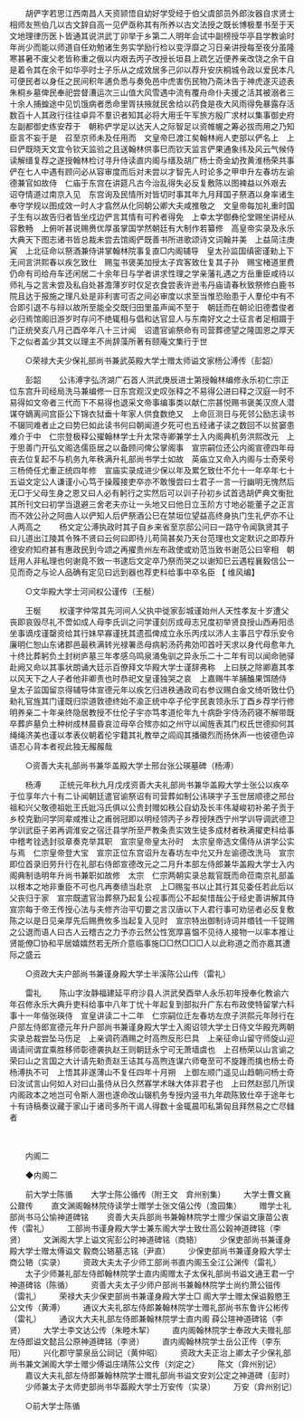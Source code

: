 <!-- { "loadSidebar": true } -->
　　胡俨字若思江西南昌人天资颕悟自幼好学受经于伯父虞部员外郎汝器自求贤士相师友熊伯几以古文辞自高一见俨亟称其有所养以古文法授之既长博极羣书至于天文地理律历医卜皆通其说洪武丁卯举于乡第二人明年会试中副榜授华亭县学教谕时年尚少而能以师道自任劝勉诸生务实学励行检以变浮靡之习日亲讲授每至夜分虽隆寒甚暑不废父老皆称重之俄以内艰去丙子改授长垣县上疏乞近便养亲改饶之余干自是着令其在余干如华亭时士子乐从之成效居多己卯以荐升安庆桐城令政以爱民本凡可便民者以身任之民间积年逋负悉与奏免邑中虎害伤民物乃斋沐告于神虎遂灭迹表朱桐乡墓俾民奉祀尝督漕运次三山值大风雪遇中流有覆舟命仆夫援之活其被溺者三十余人捕蝗途中见饥饿病者悉命里胥扶掖就民舍给以药食是夜大风雨得免暴露存活数百十人其政行往往卓异不羣识者知其必将大用壬午军旅方殷广求材以集事御史府左副都御史练安荐于　朝称俨学足以达天人之际智足以资帷幄之筹必拔而用之乃知臣言不妄于是　召至京师未及任用而　文皇帝巳渡江矣翰林阙人吏部以俨名上　上曰俨既晓天文宜令钦天监验之且送翰林供事巳而钦天监言俨果通象纬及风云气候侍读解缙复荐之遂授翰林检讨寻升侍读直内阁与缙及胡广杨士奇金幼孜黄淮杨荣共事俨在七人中遇有顾问必从容审度而后对未尝以才智先人时论多之甲申升左春坊左谕德兼官如故侍　仁庙于东宫在讲筵凡古今治乱得失必反复敷陈以图裨益以外艰去　诏夺情道过南京入见　东宫询及民情所对皆切时事其年九月拜国子祭酒以身率诸生奉守学规以图成效一时人才翕然从化同朝公卿大夫咸推敬之　文皇帝每加礼重时国子生有以故告归者皆坐戍边俨言其情有可矜者得免　上幸太学御彝伦堂赐坐讲经从容敷畅　上俯听甚说赐赉优厚虽掌国学然朝廷有大制作若纂修　高皇帝实录及永乐大典天下图志诸书皆总裁未尝去馆阁俨既善书所进歌颂诗文词翰并美　上益简注庚寅　上北征命以祭酒兼侍讲掌翰林院事复直□内阁辅导　皇太孙监国缜密谨勑上下无间言洪熙春以疾乞致仕　赐玺书褒美加授太子宾客致仕复其子孙　赐宝楮道里费仍命有司给舟车还闲居二十余年日与学者讲求性理之学亲藩礼遇之方岳重臣咸待以师礼与之言未尝及私自处甚澹薄岁时仅足衣食尝表许逊韦丹庙请春秋致祭修白鹿书院且达于报施之理凡处是非利害可否之间必审度以求至当惟恐贻患于人羣伦中有不合即引退不与辩以故所至能全交既归田里虽声闻不至于　朝廷而在朝论旧德耆俊者必归焉馆阁旧游岁时存问不绝辄相与倡和达官显人与东南好文之士征言者足相蹑于门正统癸亥八月己酉卒年八十三计闻　诏遣官谕祭命有司营葬德望之隆国恩之厚天下之似者盖少其文以理主不尚辞藻所著有颐庵文集行于世 

　　○荣禄大夫少保礼部尚书兼武英殿大学士赠太师谥文家杨公溥传（彭韶） 

　　彭韶 
　　公讳溥字弘济湖广石首人洪武庚辰进士第授翰林编修永乐初仁宗正位东宫升司经局洗马兼编修一日东宫观汉史叹张释之不易得公进曰释之汉庭一时不易得如文帝者三代而下不易得也退采文帝事编事类以献仁宗甚悦赐书褒美汉庶人潜谋夺嫡离间宫臣公下锦衣狱垂十年家人供食数绝又　上命叵测日与死邻公励志读书不辍同难者止之曰势巳如此读书何曰朝闻道夕死可也五经诸子读之数回不以贫窭患难介于中　仁宗登极释公擢翰林学士升太常寺卿兼学士入内阁典机务洪熙改元　上于思善门开弘文阁选儒臣居之以备顾问俾公掌阁事　宣宗嗣位还公内阁宣德四年母丧去位复起不与机务九年秩满升礼部尚书学士如故　英庙立又命入内阁与士奇荣号三杨倚任尤重正统四年修　宣庙实录成进少保以年及累乞致仕不允十一年卒年七十五谥文定公人谦谨小心笃于操履接吏卒亦不敢慢尝曰士君子一言一行幽明无愧然后无□于父母生身之恩又曰人必有躬行之实然后可以训子孙初乡试首选胡俨典文衡批其所刊文曰初学当退避三舍老夫亦让一头地又曰他日立玉阶方寸地必能董子之正言而不效公孙之阿曲人以俨知人后俨祭酒公巳在禁垣位望益高终身执门生礼俨亦不让人两高之 
　　杨文定公溥执政时其子自乡来省至京邸公问曰一路守令闻孰贤其子曰儿道出江陵其令殊不贤曰云何曰即待儿苟简甚矣乃天台范理也文定默识之即荐升德安府知府甚有惠政民到今颂之再擢贵州左布政使或劝范当致书谢范公曰宰相　朝廷用人非私理也何谢竟不致一书逮后文定卒乃祭而哭之以谢知巳云遇程襄毅信公一见而奇之与论人品确有定见曰远到器也荐吏科给事中卒名臣 
【 维风编】 

　　○文华殿大学士河间权公谨传（王梴） 

　　王梴 
　　权谨字仲常其先河间人父执中徙家彭城谨始州人天性孝友十岁遭父丧即哀毁尽礼不啻如成人母李氏训之问学谨刻厉成母志兄度初举贤良授山西寿阳丞坐事谪戍谨罄资给其行妹早寡谨抚其遗孤俾成立永乐丙戌以沛人主事吕宁荐乐安令廉明仁恕山东诸郡邑最秩满转光禄署丞母病躬汤药弗効叩首吁天求以身代母愈年九十终比葬躬负土封树庐墓三年孝感乌鸣泉涌兔驯之异永乐二十二年有司以闻命驰驿赴阙又命以其事状朗诵大廷示百僚拜文华殿大学士谨辞弗称　上曰朕之除卿嘉其孝以风天下之人子者他非卿责也时恭祀文皇谨独哭之哀　上嘉赐牛羊脯醢果饵随侍　皇太子监国留京得辅导体宣德元年以疾乞归进秩通政司右参议赐白金文绮听致仕仍勑礼官旌其门谨既归崇道敦德终始不渝正统中卒子伦字民衷领永乐丁酉乡荐学行修明养亲二十年亲终隐居教授不仕伦子宇亦笃孝道伦年九十病卧宇侍汤药寝不解带既卒葬庐墓负土种树成林晨昏哀泣母卒合殡亦如之州守以闻旌表其门权氏世德抑何其绳绳济美也谨以孝表仪朝着伦宇籍其礼教举之闾阎其播徽烈而扬休声一也彼德色谇语忍心背本者视此独无赧赧哉 

　　○资善大夫礼部尚书兼华盖殿大学士邢台张公瑛墓碑（杨溥） 

　　杨溥 
　　正统元年秋九月戊戌资善大夫礼部尚书兼华盖殿大学士张公以疾卒于位享年六十有二讣闻朝廷遣官谕祭诏有司营葬如制公讳瑛字子玉世居顺德之邢台祖和兴父敬德祖妣王氏妣冯氏俱以公贵封赠如秩公自幼及长丰伟凝峻初补弟子贡于乡校克勤问学同辈咸推让之甫弱冠即以明经领丙子乡荐授陕西宁州学训导调武德卫学训武臣子弟再调淮安之宿迁县学所至严教条责实效生徒多成材者秩满擢吏科给事中稽考铨选封驳章奏克举其职　宣宗皇帝皇太孙时　太宗皇帝选文儒侍从讲学公实与焉　仁宗皇帝登大宝　宣宗正位东宫诏升左春坊左中允又升左谕德改洗马　宣宗即位首录旧劳升行在礼部右侍郎宣德改元之二月升本部左侍郎兼华盖殿大学士入内阁典制诰明年升尚书兼职如故修　太宗　仁宗两朝实录总裁官既而命莅南京礼部盖以根本之地非重臣不可也凡再奏绩当赴京　上□赐玺书以止其行其见委任若此后以父丧归于家　宣宗既遣官治葬祭乃起复公视事而公不起矣惜哉公于经史善讲解其侍　宣宗每于帝王传授心法与夫修齐治平切要之言汉唐以下人君行事可劝惩者必反复敷陈之以是日见亲厚先后赐赉攸多当起复入见时　宣宗特出御制诗词并缗钱一千锭赐之公退而语人曰古人云稽古之力予亦云然公性宽厚喜愠不见待人接物一以率本推让贤能僚□协和平居嬉嬉然若无所介意临事施□□然□□□人以此称道之而亦嘉其遭际之盛云 

　　○资政大夫户部尚书兼谨身殿大学士半溪陈公山传（雷礼） 

　　雷礼 
　　陈山字汝静福建延平府沙县人洪武癸酉举人永乐初年授奉化教谕六年召修永乐大典升吏科给事中八年丁忧十年起复到部拟升广东右布政使特留掌六科事十一年偕张瑛侍　宣皇讲读二十二年　仁宗嗣位迁左春坊左庶子洪熙元年陟行在户部左侍郎宣德元年升户部尚书兼谨身殿大学士入阁诏领大学士日侍文华殿充两朝实录总裁尝坠马伤足　上亲调药酒赐之时高煦反形巳具　上亲征命山留守师旋山迎谒请间谓宜乘胜移师彰德袭执赵王则朝廷永宁可无萧墙虞也　上召杨荣以山言谕之荣曰山之言国之大计请先勑责赵王诘其与高煦连谋六师奄至可不旋踵而擒也杨士奇杨溥执不可　上悟其非遂薄山不复任四年十月朔　上御左顺门遥见山趋朝问杨士奇曰汝试言山何如人对曰山虽侍从日久然寡学术昧大体非君子也　上曰然赵邸几所误内阁政本之地岂可令斯人溷也遂命改山辍机务专授内竖书九年疏陈致仕卒于途年七十有诗稿奏议藏于家山于诸司多所干谒人得数十金辄晨叩私第匈且拜然易之亡尽雠者 

　　


　　内阁二 

　　◆内阁二 

　　前大学士陈循 
　　大学士陈公循传（附王文　弇州别集） 
　　大学士曹文襄公鼐传 
　　直文渊阁翰林院侍读学士赠学士张文僖公传（澹园集） 
　　赠学士礼部尚书马公愉神道碑铭 
　　资善大夫兵部尚书兼翰林院学士赠少保谥文康苗公衷传（雷礼） 
　　工部尚书谨身殿大学士兼东阁大学士致仕高公榖神道碑铭（李贤） 
　　文渊阁大学上谥文宪彭公时神道碑铭（商辂） 
　　少保吏部尚书兼谨身殿大学士赠太傅谥文 毅商公辂墓志铭（尹直） 
　　少保吏部尚书兼谨身殿大学士商公辂（实录） 
　　资政大夫太子少师工部尚书直内阁玉全江公渊传（雷礼） 
　　太子少师兼礼部左侍郎翰林院学士直内阁赠太子太保礼部尚书谥文通王君一宁神道碑铭（陈循） 
　　资善大夫太子少师户部尚书兼翰林院学士尚约萧公镃传（雷礼） 
　　荣禄大夫少保吏部尚书兼谨身殿大学士□ 阁大学士赠太保谥毅愍王公文传（黄溥） 
　　通议大夫礼部左侍郎兼翰林院学士赠礼部尚书东鲁许公彬传（雷礼） 
　　通议大大夫礼部左侍郎兼翰林院学士直内阁 薛公瑄神道碑铭（李贤） 
　　大学士李文达公传（朱睦木挈） 
　　直内阁翰林院学士奉政大夫赠礼部左侍郎谥文懿吕公原神道碑铭（李贤） 
　　直内阁翰林院学士岳公正传（李东阳） 
　　兴化郡守蒙泉岳公祠记（黄仲昭） 
　　资政大夫正治上卿太子少保礼部尚书兼文渊阁大学士赠少傅谥庄靖陈公文传（刘定之） 
　　陈文（弇州别记） 
　　嘉议大夫礼部左侍郎兼翰林院学士赠礼部尚书谥文安刘公定之神道碑（彭时） 
　　少师兼太子太师吏部尚书华葢殿大学士万安传（实录） 
　　万安（弇州别记） 

　　○前大学士陈循 

